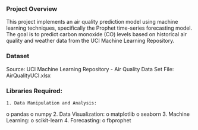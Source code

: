 ### Project Overview
This project implements an air quality prediction model using machine learning techniques, specifically the Prophet time-series forecasting model. The goal is to predict carbon monoxide (CO) levels based on historical air quality and weather data from the UCI Machine Learning Repository.

### Dataset
Source: UCI Machine Learning Repository - Air Quality Data Set
File: AirQualityUCI.xlsx

### Libraries Required:
    1. Data Manipulation and Analysis:
o pandas
o numpy
2. Data Visualization:
o matplotlib
o seaborn
3. Machine Learning:
o scikit-learn
4. Forecasting:
o fbprophet
